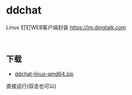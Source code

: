 # ddchat
Linux 钉钉WEB客户端封装 https://im.dingtalk.com

<br>

## 下载

- [ddchat-linux-amd64.zip](https://github.com/xzyan/ddchat/releases/download/update/ddchat-linux-amd64.zip)

直接运行(双击也可以)
